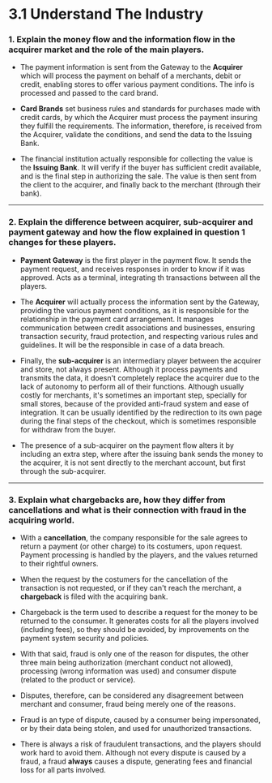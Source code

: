 # 3.1 Understand The Industry

### 1. Explain the money flow and the information flow in the acquirer market and the role of the main players.

* The payment information is sent from the Gateway to the **Acquirer** which will process the payment on behalf of a merchants, debit or credit, enabling stores to offer various payment conditions. The info is processed and passed to the card brand.
  
* **Card Brands** set business rules and standards for purchases made with credit cards, by which the Acquirer must process the payment insuring they fulfill the requirements. The information, therefore, is received from the Acquirer, validate the conditions, and send the data to the Issuing Bank.
  
* The financial institution actually responsible for collecting the value is the **Issuing Bank**. It will verify if the buyer has sufficient credit available, and is the final step in authorizing the sale. The value is then sent from the client to the acquirer, and finally back to the merchant (through their bank).


---
### 2. Explain the difference between acquirer, sub-acquirer and payment gateway and how the flow explained in question 1 changes for these players.

* **Payment Gateway** is the first player in the payment flow. It sends the payment request, and receives responses in order to know if it was approved. Acts as a terminal, integrating th transactions between all the players.
  
* The **Acquirer** will actually process the information sent by the Gateway, providing the various payment conditions, as it is responsible for the relationship in the payment card arrangement. It manages communication between credit associations and businesses, ensuring transaction security, fraud protection, and respecting various rules and guidelines. It will be the responsible in case of a data breach.
  
* Finally, the **sub-acquirer** is an intermediary player between the acquirer and store, not always present. Although it process payments and transmits the data, it doesn't completely replace the acquirer due to the lack of autonomy to perform all of their functions. Although usually costly for merchants, it's sometimes an important step, specially for small stores, because of the provided anti-fraud system and ease of integration. It can be usually identified by the redirection to its own page during the final steps of the checkout, which is sometimes responsible for withdraw from the buyer.
  
* The presence of a sub-acquirer on the payment flow alters it by including an extra step, where after the issuing bank sends the money to the acquirer, it is not sent directly to the merchant account, but first through the sub-acquirer.


---
### 3. Explain what chargebacks are, how they differ from cancellations and what is their connection with fraud in the acquiring world.
* With a **cancellation**, the company responsible for the sale agrees to return a payment (or other charge) to its costumers, upon request. Payment processing is handled by the players, and the values returned to their rightful owners.

* When the request by the costumers for the cancellation of the transaction is not requested, or if they can't reach the merchant, a **chargeback** is filed with the acquiring bank. 
  
* Chargeback is the term used to describe a request for the money to be returned to the consumer. It generates costs for all the players involved (including fees), so they should be avoided, by improvements on the payment system security and policies.

* With that said, fraud is only one of the reason for disputes, the other three main being authorization (merchant conduct not allowed), processing (wrong information was used) and consumer dispute (related to the product or service). 

* Disputes, therefore, can be considered any disagreement between merchant and consumer, fraud being merely one of the reasons.
  
* Fraud is an type of dispute, caused by a consumer being impersonated, or by their data being stolen, and used for unauthorized transactions.
  
* There is always a risk of fraudulent transactions, and the players should work hard to avoid them. Although not every dispute is caused by a fraud, a fraud **always** causes a dispute, generating fees and financial loss for all parts involved.
